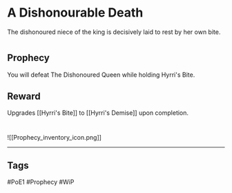 # A Dishonourable Death
The dishonoured niece of the king is decisively laid to rest by her own bite.
#
## Prophecy
You will defeat The Dishonoured Queen while holding Hyrri's Bite.
## Reward
Upgrades [[Hyrri's Bite]] to [[Hyrri's Demise]] upon completion. 

#
![[Prophecy_inventory_icon.png]]

---
## Tags
#PoE1 
#Prophecy
#WiP 